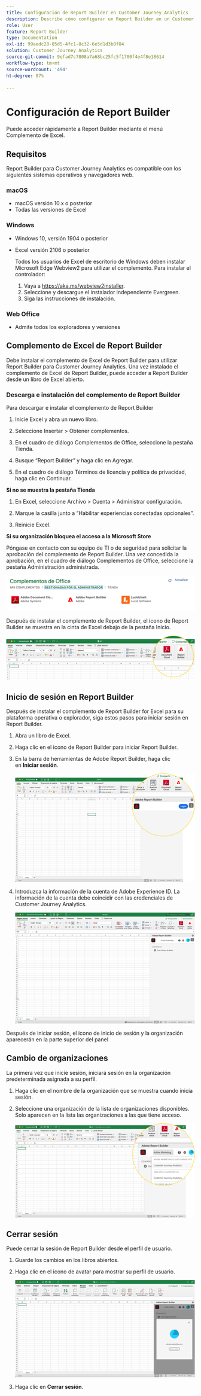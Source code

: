 ```yaml
---
title: Configuración de Report Builder en Customer Journey Analytics
description: Describe cómo configurar un Report Builder en un Customer Journey Analytics
role: User
feature: Report Builder
type: Documentation
exl-id: 99aedc28-05d5-4fc1-8c32-6e5d1d3b0f84
solution: Customer Journey Analytics
source-git-commit: 9efad7c7808a7a68bc25fc5f1700f4e4f8e18614
workflow-type: tm+mt
source-wordcount: '494'
ht-degree: 87%

---
```


# Configuración de Report Builder

Puede acceder rápidamente a Report Builder mediante el menú Complemento de Excel.

## Requisitos

Report Builder para Customer Journey Analytics es compatible con los siguientes sistemas operativos y navegadores web.

### macOS

- macOS versión 10.x o posterior
- Todas las versiones de Excel

### Windows

- Windows 10, versión 1904 o posterior
- Excel versión 2106 o posterior

  Todos los usuarios de Excel de escritorio de Windows deben instalar Microsoft Edge Webview2 para utilizar el complemento. Para instalar el controlador:

   1. Vaya a <https://aka.ms/webview2installer>.
   1. Seleccione y descargue el instalador independiente Evergreen.
   1. Siga las instrucciones de instalación.

### Web Office

- Admite todos los exploradores y versiones


## Complemento de Excel de Report Builder

Debe instalar el complemento de Excel de Report Builder para utilizar Report Builder para Customer Journey Analytics. Una vez instalado el complemento de Excel de Report Builder, puede acceder a Report Builder desde un libro de Excel abierto.

### Descarga e instalación del complemento de Report Builder

Para descargar e instalar el complemento de Report Builder

1. Inicie Excel y abra un nuevo libro.

1. Seleccione Insertar > Obtener complementos.

1. En el cuadro de diálogo Complementos de Office, seleccione la pestaña Tienda.

1. Busque “Report Builder” y haga clic en Agregar.

1. En el cuadro de diálogo Términos de licencia y política de privacidad, haga clic en Continuar.

**Si no se muestra la pestaña Tienda**

1. En Excel, seleccione Archivo > Cuenta > Administrar configuración.

1. Marque la casilla junto a “Habilitar experiencias conectadas opcionales”.

1. Reinicie Excel.

**Si su organización bloquea el acceso a la Microsoft Store**

Póngase en contacto con su equipo de TI o de seguridad para solicitar la aprobación del complemento de Report Builder. Una vez concedida la aprobación, en el cuadro de diálogo Complementos de Office, seleccione la pestaña Administración administrada.

![La ficha Administración administrada del cuadro de diálogo Complementos de Office.](./assets/image1.png)

Después de instalar el complemento de Report Builder, el icono de Report Builder se muestra en la cinta de Excel debajo de la pestaña Inicio.

![El Report Builder de Excel](./assets/rb_app_icon.png)

## Inicio de sesión en Report Builder

Después de instalar el complemento de Report Builder for Excel para su plataforma operativa o explorador, siga estos pasos para iniciar sesión en Report Builder.

1. Abra un libro de Excel.

1. Haga clic en el icono de Report Builder para iniciar Report Builder.

1. En la barra de herramientas de Adobe Report Builder, haga clic en **Iniciar sesión**.

   ![Haga clic en el botón de inicio de sesión del Report Builder.](./assets/rb_login.png)

1. Introduzca la información de la cuenta de Adobe Experience ID. La información de la cuenta debe coincidir con las credenciales de Customer Journey Analytics.

   ![Su icono de inicio de sesión y organización.](./assets/image4.png)

Después de iniciar sesión, el icono de inicio de sesión y la organización aparecerán en la parte superior del panel

## Cambio de organizaciones

La primera vez que inicie sesión, iniciará sesión en la organización predeterminada asignada a su perfil.

1. Haga clic en el nombre de la organización que se muestra cuando inicia sesión.

1. Seleccione una organización de la lista de organizaciones disponibles. Solo aparecen en la lista las organizaciones a las que tiene acceso.

   ![Lista de organizaciones a las que puede tener acceso.](./assets/image5.png)

## Cerrar sesión

Puede cerrar la sesión de Report Builder desde el perfil de usuario.

1. Guarde los cambios en los libros abiertos.

1. Haga clic en el icono de avatar para mostrar su perfil de usuario.

   ![El avatar de perfil de usuario y el botón Cerrar sesión.](./assets/image6.png)

1. Haga clic en **Cerrar sesión**.
